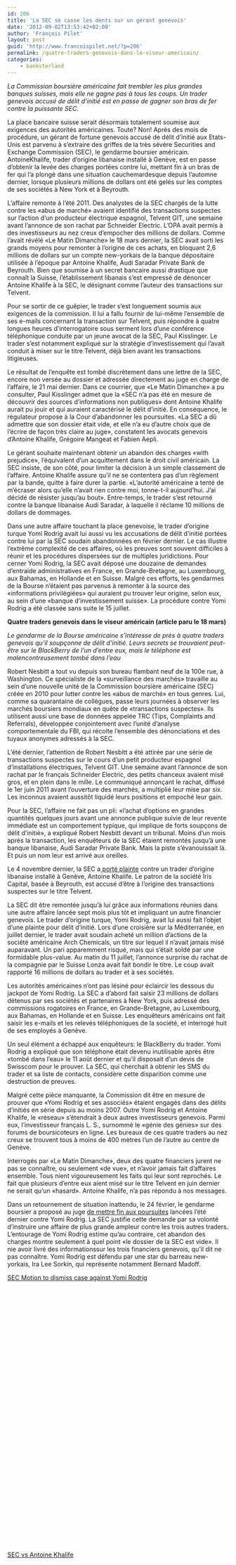 ```yaml
---
id: 206
title: 'La SEC se casse les dents sur un gérant genevois'
date: '2012-09-02T13:53:42+02:00'
author: 'François Pilet'
layout: post
guid: 'http://www.francoispilet.net/?p=206'
permalink: /quatre-traders-genevois-dans-le-viseur-americain/
categories:
    - banksterland
---
```


*La Commission boursière américaine fait trembler les plus grandes banques suisses, mais elle ne gagne pas à tous les coups. Un trader genevois accusé de délit d’initié est en passe de gagner son bras de fer contre la puissante SEC.*

La place bancaire suisse serait désormais totalement soumise aux exigences des autorités américaines. Toute? Non! Après des mois de procédure, un gérant de fortune genevois accusé de délit d’initié aux Etats-Unis est parvenu à s’extraire des griffes de la très sévère Securities and Exchange Commission (SEC), le gendarme boursier américain. AntoineKhalife, trader d’origine libanaise installé à Genève, est en passe d’obtenir la levée des charges portées contre lui, mettant fin à un bras de fer qui l’a plongé dans une situation cauchemardesque depuis l’automne dernier, lorsque plusieurs millions de dollars ont été gelés sur les comptes de ses sociétés à New York et à Beyrouth.

L’affaire remonte à l’été 2011. Des analystes de la SEC chargés de la lutte contre les «abus de marché» avaient identifié des transactions suspectes sur l’action d’un producteur électrique espagnol, Telvent GIT, une semaine avant l’annonce de son rachat par Schneider Electric. L’OPA avait permis à des investisseurs au nez creux d’empocher des millions de dollars. Comme l’avait révélé «Le Matin Dimanche» le 18 mars dernier, la SEC avait sorti les grands moyens pour remonter à l’origine de ces achats, en bloquant 2,6 millions de dollars sur un compte new-yorkais de la banque dépositaire utilisée à l’époque par Antoine Khalife, Audi Saradar Private Bank de Beyrouth. Bien que soumise à un secret bancaire aussi drastique que connaît la Suisse, l’établissement libanais s’est empressé de dénoncer Antoine Khalife à la SEC, le désignant comme l’auteur des transactions sur Telvent.

Pour se sortir de ce guêpier, le trader s’est longuement soumis aux exigences de la commission. Il lui a fallu fournir de lui-même l’ensemble de ses e-mails concernant la transaction sur Telvent, puis répondre à quatre longues heures d’interrogatoire sous serment lors d’une conférence téléphonique conduite par un jeune avocat de la SEC, Paul Kisslinger. Le trader s’est notamment expliqué sur la stratégie d’investissement qui l’avait conduit à miser sur le titre Telvent, déjà bien avant les transactions litigieuses.

Le résultat de l’enquête est tombé discrètement dans une lettre de la SEC, encore non versée au dossier et adressée directement au juge en charge de l’affaire, le 21 mai dernier. Dans ce courrier, que «Le Matin Dimanche» a pu consulter, Paul Kisslinger admet que la «SEC n’a pas été en mesure de découvrir des sources d’informations non publiques» dont Antoine Khalife aurait pu jouir et qui auraient caractérisé le délit d’initié. En conséquence, le régulateur propose à la Cour d’abandonner les poursuites. «La SEC a dû admettre que son dossier était vide, et elle n’a eu d’autre choix que de l’écrire de façon très claire au juge», constatent les avocats genevois d’Antoine Khalife, Grégoire Mangeat et Fabien Aepli.

Le gérant souhaite maintenant obtenir un abandon des charges «with prejudice», l’équivalent d’un acquittement dans le droit civil américain. La SEC insiste, de son côté, pour limiter la décision à un simple classement de l’affaire. Antoine Khalife assure qu’il ne se contentera pas d’un règlement par la bande, quitte à faire durer la partie. «L’autorité américaine a tenté de m’écraser alors qu’elle n’avait rien contre moi, tonne-t-il aujourd’hui. J’ai décidé de résister jusqu’au bout». Entre-temps, le trader s’est retourné contre la banque libanaise Audi Saradar, à laquelle il réclame 10 millions de dollars de dommages.

Dans une autre affaire touchant la place genevoise, le trader d’origine turque Yomi Rodrig avait lui aussi vu les accusations de délit d’initié portées contre lui par la SEC soudain abandonnées en février dernier. Le cas illustre l’extrême complexité de ces affaires, où les preuves sont souvent difficiles à réunir et les procédures dispersées sur de multiples juridictions. Pour cerner Yomi Rodrig, la SEC avait déposé une douzaine de demandes d’entraide administratives en France, en Grande-Bretagne, au Luxembourg, aux Bahamas, en Hollande et en Suisse. Malgré ces efforts, les gendarmes de la Bourse n’étaient pas parvenus à remonter à la source des «informations privilégiées» qui auraient pu trouver leur origine, selon eux, au sein d’une «banque d’investissement suisse». La procédure contre Yomi Rodrig a été classée sans suite le 15 juillet.

**Quatre traders genevois dans le viseur américain (article paru le 18 mars)**

*Le gendarme de la Bourse américaine s’intéresse de près à quatre traders genevois qu’il soupçonne de délit d’initié. Leurs secrets se trouvaient peut-être sur le BlackBerry de l’un d’entre eux, mais le téléphone est malencontreusement tombé dans l’eau*

Robert Nesbitt a tout vu depuis son bureau flambant neuf de la 100e rue, à Washington. Ce spécialiste de la «surveillance des marchés» travaille au sein d’une nouvelle unité de la Commission boursière américaine (SEC) créée en 2010 pour lutter contre les «abus de marché» en tous genres. Lui, comme sa quarantaine de collègues, passe leurs journées à observer les marchés boursiers mondiaux en quête de «transactions suspectes». Ils utilisent aussi une base de données appelée TRC (Tips, Complaints and Referrals), développée conjointement avec l’unité d’analyse comportementale du FBI, qui récolte l’ensemble des dénonciations et des tuyaux anonymes adressés à la SEC.

L’été dernier, l’attention de Robert Nesbitt a été attirée par une série de transactions suspectes sur le cours d’un petit producteur espagnol d’installations électriques, Telvent GIT. Une semaine avant l’annonce de son rachat par le français Schneider Electric, des petits chanceux avaient misé gros, et en plein dans le mille. Le communiqué annonçant le rachat, diffusé le 1er juin 2011 avant l’ouverture des marchés, a multiplié leur mise par six. Les inconnus avaient aussitôt liquidé leurs positions et empoché leur gain.

Pour la SEC, l’affaire ne fait pas un pli: «l’achat d’options en grandes quantités quelques jours avant une annonce publique suivie de leur revente immédiate est un comportement typique, qui implique de forts soupçons de délit d’initié», a expliqué Robert Nesbitt devant un tribunal. Moins d’un mois après la transaction, les enquêteurs de la SEC étaient remontés jusqu’à une banque libanaise, Audi Saradar Private Bank. Mais la piste s’évanouissait là. Et puis un nom leur est arrivé aux oreilles.

Le 4 novembre dernier, la SEC a[ porté plainte](http://www.scribd.com/doc/85859052/SEC-vs-Antoine-Khalife) contre un trader d’origine libanaise installé à Genève, Antoine Khalife. Le patron de la société Iris Capital, basée à Beyrouth, est accusé d’être à l’origine des transactions suspectes sur le titre Telvent.

La SEC dit être remontée jusqu’à lui grâce aux informations réunies dans une autre affaire lancée sept mois plus tôt et impliquant un autre financier genevois. Le trader d’origine turque, Yomi Rodrig, avait lui aussi fait l’objet d’une plainte pour délit d’initié. Lors d’une croisière sur la Méditerranée, en juillet dernier, le trader avait soudain acheté un million d’actions de la société américaine Arch Chemicals, un titre sur lequel il n’avait jamais misé auparavant. Un pari apparemment risqué, mais qui s’était soldé par une formidable plus-value. Au matin du 11 juillet, l’annonce surprise du rachat de la compagnie par le Suisse Lonza avait fait bondir le titre. Le coup avait rapporté 16 millions de dollars au trader et à ses sociétés.

Les autorités américaines n’ont pas lésiné pour éclaircir les dessous du jackpot de Yomi Rodrig. La SEC a d’abord fait saisir 23 millions de dollars détenus par ses sociétés et partenaires à New York, puis adressé des commissions rogatoires en France, en Grande-Bretagne, au Luxembourg, aux Bahamas, en Hollande et en Suisse. Les enquêteurs américains ont fait saisir les e-mails et les relevés téléphoniques de la société, et interrogé huit de ses employés à Genève.

Un seul élément a échappé aux enquêteurs: le BlackBerry du trader. Yomi Rodrig a expliqué que son téléphone était devenu inutilisable après être «tombé dans l’eau» le 11 août dernier et qu’il disposait d’un devis de Swisscom pour le prouver. La SEC, qui cherchait à obtenir les SMS du trader et sa liste de contacts, considère cette disparition comme une destruction de preuves.

Malgré cette pièce manquante, la Commission dit être en mesure de prouver que «Yomi Rodrig et ses associés» étaient engagés dans des délits d’initiés en série depuis au moins 2007. Outre Yomi Rodrig et Antoine Khalife, le «réseau» s’étendrait à deux autres investisseurs genevois. Parmi eux, l’investisseur français L. S., surnommé le «génie des génies» sur des forums de boursicoteurs en ligne. Les bureaux de ces quatre traders au nez creux se trouvent tous à moins de 400 mètres l’un de l’autre au centre de Genève.

Interrogés par «Le Matin Dimanche», deux des quatre financiers jurent ne pas se connaître, ou seulement «de vue», et n’avoir jamais fait d’affaires ensemble. Tous nient vigoureusement les faits qui leur sont reprochés. Le fait que plusieurs d’entre eux aient misé sur le titre Telvent en juin dernier ne serait qu’un «hasard». Antoine Khalife, n’a pas répondu à nos messages.

Dans un retournement de situation inattendu, le 24 février, le gendarme boursier a proposé au juge [de mettre fin aux poursuites](http://www.scribd.com/doc/85859237/SEC-Motion-to-dismiss-case-against-Yomi-Rodrig) lancées l’été dernier contre Yomi Rodrig. La SEC justifie cette demande par sa volonté d’instruire une affaire de plus grande ampleur contre les trois autres traders. L’entourage de Yomi Rodrig estime qu’au contraire, cet abandon des charges montre seulement à quel point «le dossier de la SEC est vide». Il nie avoir livré des informationssur les trois financiers genevois, qu’il dit ne pas connaître. Yomi Rodrig est défendu par une star du barreau new-yorkais, Ira Lee Sorkin, qui représente notamment Bernard Madoff.

[SEC Motion to dismiss case against Yomi Rodrig](http://www.scribd.com/doc/85859237/SEC-Motion-to-dismiss-case-against-Yomi-Rodrig "View SEC Motion to dismiss case against Yomi Rodrig on Scribd") <object classid="clsid:d27cdb6e-ae6d-11cf-96b8-444553540000" codebase="http://download.macromedia.com/pub/shockwave/cabs/flash/swflash.cab#version=6,0,40,0" height="600" id="doc_49129" style="outline: none;" width="100%"><param name="wmode" value="opaque"></param><param name="allowFullScreen" value="true"></param><param name="allowScriptAccess" value="always"></param><param name="FlashVars" value="document_id=85859237&access_key=key-22x37rwucn5qcu0i7b79&page=1&viewMode=list"></param><param name="src" value="http://d1.scribdassets.com/ScribdViewer.swf"></param><param name="allowscriptaccess" value="always"></param><param name="allowfullscreen" value="true"></param><param name="flashvars" value="document_id=85859237&access_key=key-22x37rwucn5qcu0i7b79&page=1&viewMode=list"></param></object>

[SEC vs Antoine Khalife ](http://www.scribd.com/doc/85859052/SEC-vs-Antoine-Khalife "View SEC vs Antoine Khalife  on Scribd") <object classid="clsid:d27cdb6e-ae6d-11cf-96b8-444553540000" codebase="http://download.macromedia.com/pub/shockwave/cabs/flash/swflash.cab#version=6,0,40,0" height="600" id="doc_27074" style="outline: none;" width="100%"><param name="wmode" value="opaque"></param><param name="allowFullScreen" value="true"></param><param name="allowScriptAccess" value="always"></param><param name="FlashVars" value="document_id=85859052&access_key=key-g2251yi14i87mxbv9c5&page=1&viewMode=list"></param><param name="src" value="http://d1.scribdassets.com/ScribdViewer.swf"></param><param name="allowscriptaccess" value="always"></param><param name="allowfullscreen" value="true"></param><param name="flashvars" value="document_id=85859052&access_key=key-g2251yi14i87mxbv9c5&page=1&viewMode=list"></param></object>